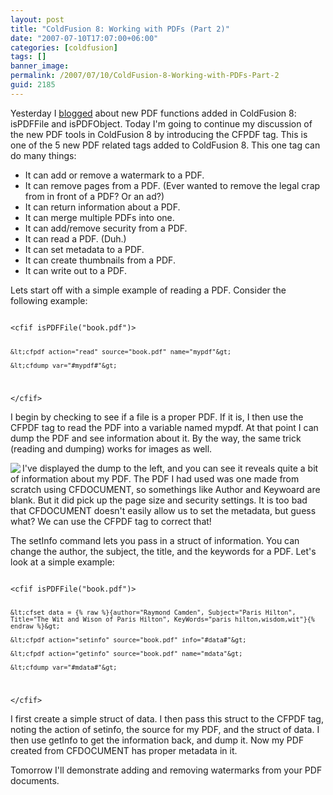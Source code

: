 ```yaml
---
layout: post
title: "ColdFusion 8: Working with PDFs (Part 2)"
date: "2007-07-10T17:07:00+06:00"
categories: [coldfusion]
tags: []
banner_image: 
permalink: /2007/07/10/ColdFusion-8-Working-with-PDFs-Part-2
guid: 2185
---
```


Yesterday I <a href="http://www.raymondcamden.com/index.cfm/2007/7/9/ColdFusion-8-Working-with-PDFs-Part-1">blogged</a> about new PDF functions added in ColdFusion 8: isPDFFile and isPDFObject. Today I'm going to continue my discussion of the new PDF tools in ColdFusion 8 by introducing the CFPDF tag. This is one of the 5 new PDF related tags added to ColdFusion 8. This one tag can do many things:
<!--more-->
<ul>
<li>It can add or remove a watermark to a PDF.
<li>It can remove pages from a PDF. (Ever wanted to remove the legal crap from in front of a PDF? Or an ad?)
<li>It can return information about a PDF.
<li>It can merge multiple PDFs into one.
<li>It can add/remove security from a PDF.
<li>It can read a PDF. (Duh.)
<li>It can set metadata to a PDF.
<li>It can create thumbnails from a PDF.
<li>It can write out to a PDF.
</ul>

Lets start off with a simple example of reading a PDF. Consider the following example:

<code>
&lt;cfif isPDFFile("book.pdf")&gt;

	&lt;cfpdf action="read" source="book.pdf" name="mypdf"&gt;

	&lt;cfdump var="#mypdf#"&gt;
	
&lt;/cfif&gt;
</code>

I begin by checking to see if a file is a proper PDF. If it is, I then use the CFPDF tag to read the PDF into a variable named mypdf. At that point I can dump the PDF and see information about it. By the way, the same trick (reading and dumping) works for images as well.

<img src="https://static.raymondcamden.com/images/cfjedi/pdf1.png" align="left">

I've displayed the dump to the left, and you can see it reveals quite a bit of information about my PDF. The PDF I had used was one made from scratch using CFDOCUMENT, so somethings like Author and Keywoard are blank. But it did pick up the page size and security settings. It is too bad that CFDOCUMENT doesn't easily allow us to set the metadata, but guess what? We can use the CFPDF tag to correct that!

The setInfo command lets you pass in a struct of information. You can change the author, the subject, the title, and the keywords for a PDF. Let's look at a simple example:

<code>
&lt;cfif isPDFFile("book.pdf")&gt;

	&lt;cfset data = {% raw %}{author="Raymond Camden", Subject="Paris Hilton", Title="The Wit and Wison of Paris Hilton", KeyWords="paris hilton,wisdom,wit"}{% endraw %}&gt;
	
	&lt;cfpdf action="setinfo" source="book.pdf" info="#data#"&gt;

	&lt;cfpdf action="getinfo" source="book.pdf" name="mdata"&gt;

	&lt;cfdump var="#mdata#"&gt;	
	
&lt;/cfif&gt;
</code>

I first create a simple struct of data. I then pass this struct to the CFPDF tag, noting the action of setinfo, the source for my PDF, and the struct of data. I then use getInfo to get the information back, and dump it. Now my PDF created from CFDOCUMENT has proper metadata in it. 

Tomorrow I'll demonstrate adding and removing watermarks from your PDF documents.

<br clear="left">